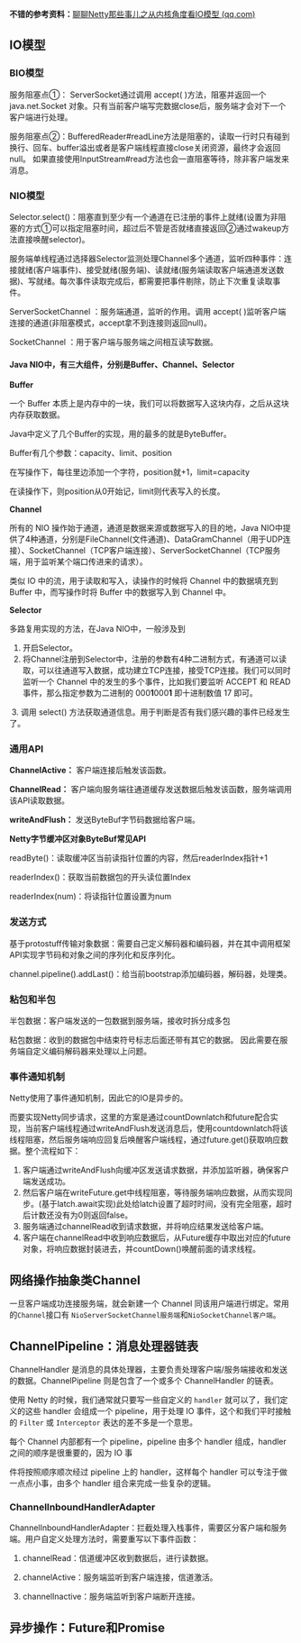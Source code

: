 **不错的参考资料：**[聊聊Netty那些事儿之从内核角度看IO模型 (qq.com)](https://mp.weixin.qq.com/s/zAh1yD5IfwuoYdrZ1tGf5Q)



## IO模型



### BIO模型

服务阻塞点①： ServerSocket通过调用 accept( )方法，阻塞并返回一个 java.net.Socket 对象。只有当前客户端写完数据close后，服务端才会对下一个客户端进行处理。 

服务阻塞点②：BufferedReader#readLine方法是阻塞的，读取一行时只有碰到换行、回车、buffer溢出或者是客户端线程直接close关闭资源，最终才会返回null。 如果直接使用InputStream#read方法也会一直阻塞等待，除非客户端发来消息。



### NIO模型

Selector.select()：阻塞直到至少有一个通道在已注册的事件上就绪(设置为非阻塞的方式①可以指定阻塞时间，超过后不管是否就绪直接返回②通过wakeup方法直接唤醒selector)。

服务端单线程通过选择器Selector监测处理Channel多个通道，监听四种事件：连接就绪(客户端事件)、接受就绪(服务端)、读就绪(服务端读取客户端通道发送数据)、写就绪。每次事件读取完成后，都需要把事件剔除，防止下次重复读取事件。

ServerSocketChannel ：服务端通道，监听的作用。调用 accept( )监听客户端连接的通道(非阻塞模式，accept拿不到连接则返回null)。 

SocketChannel ：用于客户端与服务端之间相互读写数据。



#### Java NIO中，有三大组件，分别是Buffer、Channel、Selector



**Buffer**

一个 Buffer 本质上是内存中的一块，我们可以将数据写入这块内存，之后从这块内存获取数据。

Java中定义了几个Buffer的实现，用的最多的就是ByteBuffer。

Buffer有几个参数：capacity、limit、position

在写操作下，每往里边添加一个字符，position就+1，limit=capacity

在读操作下，则position从0开始记，limit则代表写入的长度。



**Channel**

所有的 NIO 操作始于通道，通道是数据来源或数据写入的目的地，Java NIO中提供了4种通道，分别是FileChannel(文件通道)、DataGramChannel（用于UDP连接）、SocketChannel（TCP客户端连接）、ServerSocketChannel（TCP服务端，用于监听某个端口传进来的请求）。

类似 IO 中的流，用于读取和写入，读操作的时候将 Channel 中的数据填充到 Buffer 中，而写操作时将 Buffer 中的数据写入到 Channel 中。



**Selector**

多路复用实现的方法，在Java NIO中，一般涉及到

1. 开启Selector。
2. 将Channel注册到Selector中，注册的参数有4种二进制方式，有通道可以读取，可以往通道写入数据，成功建立TCP连接，接受TCP连接。我们可以同时监听一个 Channel 中的发生的多个事件，比如我们要监听 ACCEPT 和 READ 事件，那么指定参数为二进制的 000**1**000**1** 即十进制数值 17 即可。

​	3. 调用 select() 方法获取通道信息。用于判断是否有我们感兴趣的事件已经发生了。















### 通用API

**ChannelActive：** 客户端连接后触发该函数。

**ChannelRead：** 客户端向服务端往通道缓存发送数据后触发该函数，服务端调用该API读取数据。

**writeAndFlush：** 发送ByteBuf字节码数据给客户端。



**Netty字节缓冲区对象ByteBuf常见API** 

readByte()：读取缓冲区当前读指针位置的内容，然后readerIndex指针+1 

readerIndex()：获取当前数据包的开头读位置Index 

readerIndex(num)：将读指针位置设置为num 





### 发送方式

基于protostuff传输对象数据：需要自己定义解码器和编码器，并在其中调用框架API实现字节码和对象之间的序列化和反序列化。 

channel.pipeline().addLast()：给当前bootstrap添加编码器，解码器，处理类。



### 粘包和半包

半包数据：客户端发送的一包数据到服务端，接收时拆分成多包 

粘包数据：收到的数据包中结束符号标志后面还带有其它的数据。 因此需要在服务端自定义编码解码器来处理以上问题。 



### 事件通知机制

Netty使用了事件通知机制，因此它的IO是异步的。

 而要实现Netty同步请求，这里的方案是通过countDownlatch和future配合实现，当前客户端线程通过writeAndFlush发送消息后，使用countdownlatch将该线程阻塞，然后服务端响应回复后唤醒客户端线程，通过future.get()获取响应数据。整个流程如下：

1. 客户端通过writeAndFlush向缓冲区发送请求数据，并添加监听器，确保客户端发送成功。
2. 然后客户端在writeFuture.get中线程阻塞，等待服务端响应数据，从而实现同步。(基于latch.await实现)此处给latch设置了超时时间，没有完全阻塞，超时后计数还没有为0则返回false。
3. 服务端通过channelRead收到请求数据，并将响应结果发送给客户端。
4. 客户端在channelRead中收到响应数据后，从Future缓存中取出对应的future对象，将响应数据封装进去，并countDown()唤醒前面的请求线程。





## 网络操作抽象类Channel

一旦客户端成功连接服务端，就会新建一个 Channel 同该用户端进行绑定。常用的`Channel`接口有 `NioServerSocketChannel服务端`和`NioSocketChannel客户端`。





## ChannelPipeline：消息处理器链表

ChannelHandler 是消息的具体处理器，主要负责处理客户端/服务端接收和发送的数据。ChannelPipeline 则是包含了一个或多个 ChannelHandler 的链表。

使用 Netty 的时候，我们通常就只要写一些自定义的 `handler` 就可以了，我们定义的这些 handler 会组成一个 pipeline，用于处理 IO 事件，这个和我们平时接触的 `Filter` 或 `Interceptor` 表达的差不多是一个意思。

每个 Channel 内部都有一个 pipeline，pipeline 由多个 handler 组成，handler 之间的顺序是很重要的，因为 IO 事

件将按照顺序顺次经过 pipeline 上的 handler，这样每个 handler 可以专注于做一点点小事，由多个 handler 组合来完成一些复杂的逻辑。

### ChannelInboundHandlerAdapter

ChannelInboundHandlerAdapter：拦截处理入栈事件，需要区分客户端和服务端。用户自定义处理方法时，需要重写以下事件函数： 

1. channelRead：信道缓冲区收到数据后，进行读数据。 

2. channelActive：服务端监听到客户端连接，信道激活。 

3. channelInactive：服务端监听到客户端断开连接。



## 异步操作：Future和Promise

